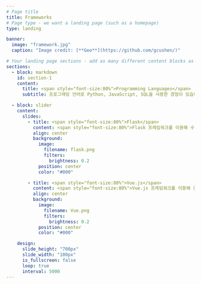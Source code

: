 ```yaml
---
# Page title
title: Frameworks
# Page type - we want a landing page (such as a homepage)
type: landing

banner:
  image: "framework.jpg"
  caption: "Image credit: [**Geo**](https://github.com/gcushen/)"

# Your landing page sections - add as many different content blocks as you like
sections:
  - block: markdown
    id: section-1
    content:
      title: <span style="font-size:80%">Programming Languages</span>
      subtitle: 프로그래밍 언어로 Python, JavaScript, SQL을 사용한 경험이 있습니다.

  - block: slider
    content:
      slides:
        - title: <span style="font-size:80%">Flask</span>
          content: <span style="font-size:80%">Flask 프레임워크를 이용해 수강신청 시간표 계획 웹앱을 제작한 경험이 있습니다. Flask는 파이썬 기반의 웹 프레임워크로, 가볍고 빠르게 웹 애플리케이션을 개발할 수 있습니다. 주로 백엔드 API를 구축하고, HTML 템플릿을 통해 프론트엔드와 연동하는 방식으로 활용했습니다.</span>
          align: center
          background:
            image:
              filename: flask.png
              filters:
                brightness: 0.2
            position: center
            color: "#000"

        - title: <span style="font-size:80%">Vue.js</span>
          content: <span style="font-size:80%">Vue.js 프레임워크를 이용해 간단한 토이 프로젝트를 제작한 경험이 있습니다. Vue는 반응형 웹 애플리케이션 제작에 유용하며, 컴포넌트 기반 개발 방식 덕분에 유지보수가 용이합니다. 프론트엔드 부분에서 사용자의 입력을 즉각적으로 반영하는 데 중점을 두었습니다.</span>
          align: center
          background:
            image:
              filename: Vue.png
              filters:
                brightness: 0.2
            position: center
            color: "#000"

    design:
      slide_height: "700px"
      slide_width: "100px"
      is_fullscreen: false
      loop: true
      interval: 5000
---
```

